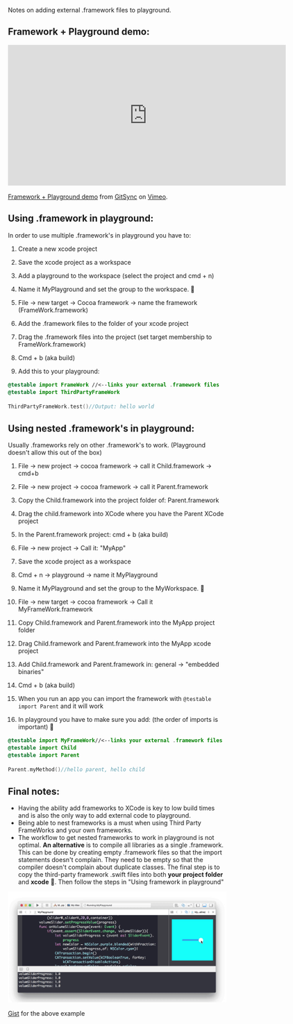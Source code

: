 Notes on adding external .framework files to playground. <!--more--> 

## Framework + Playground demo:  

<iframe src="https://player.vimeo.com/video/200063203" width="640" height="324" frameborder="0" webkitallowfullscreen mozallowfullscreen allowfullscreen></iframe>
<p><a href="https://vimeo.com/200063203">Framework + Playground demo</a> from <a href="https://vimeo.com/gitsync">GitSync</a> on <a href="https://vimeo.com">Vimeo</a>.</p>


## Using .framework in playground:

In order to use multiple .framework's in playground you have to: 

1. Create a new xcode project

2. Save the xcode project as a workspace

3. Add a playground to the workspace (select the project and cmd + n) 

4. Name it MyPlayground and set the group to the workspace. 🔑

5. File -> new target -> Cocoa framework -> name the framework (FrameWork.framework)

6. Add the .framework files to the folder of your xcode project

7. Drag the .framework files into the project (set target membership to FrameWork.framework)

8. Cmd + b (aka build)



8. Add this to your playground: 

```swift
@testable import FrameWork //<--links your external .framework files
@testable import ThirdPartyFrameWork

ThirdPartyFrameWork.test()//Output: hello world
```


## Using nested .framework's in playground:

Usually .frameworks rely on other .framework's to work. (Playground doesn't allow this out of the box)

1. File -> new project -> cocoa framework -> call it Child.framework -> cmd+b

2. File -> new project -> cocoa framework -> call it Parent.framework 

3. Copy the Child.framework into the project folder of: Parent.framework 

4. Drag the child.framework into XCode where you have the Parent XCode project

5. In the Parent.framework project: cmd + b (aka build)

6. File -> new project -> Call it: "MyApp"

7. Save the xcode project as a workspace

8. Cmd + n -> playground -> name it MyPlayground

9. Name it MyPlayground and set the group to the MyWorkspace. 🔑

10. File -> new target -> cocoa framework -> Call it MyFrameWork.framework   

11. Copy Child.framework and Parent.framework into the MyApp project folder

12. Drag Child.framework and Parent.framework into the MyApp xcode project

13. Add Child.framework and Parent.framework in: general -> "embedded binaries" 

14. Cmd + b (aka build)

15. When you run an app you can import the framework with ``@testable import Parent`` and it will work 

16. In playground you have to make sure you add: (the order of imports is important) 🔑

```swift
@testable import MyFrameWork//<--links your external .framework files
@testable import Child
@testable import Parent

Parent.myMethod()//hello parent, hello child
```

## Final notes:

- Having the ability add frameworks to XCode is key to low build times and is also the only way to add external code to playground.  
- Being able to nest frameworks is a must when using Third Party FrameWorks and your own frameworks. 
- The workflow to get nested frameworks to work in playground is not optimal. **An alternative** is to compile all libraries as a single .framework. This can be done by creating empty .framework files so that the import statements doesn't complain. They need to be empty so that the compiler doesn't complain about duplicate classes. The final step is to copy the third-party framework .swift files into both **your project folder** and **xcode** 🔑. Then follow the steps in "Using framework in playground"

<img width="530" alt="img" src="https://raw.githubusercontent.com/stylekit/img/master/PlaygroundFrameworkLoop_20FPS_half_size.mp4.gif">  

[Gist](https://gist.github.com/eonist/0aa86f28aaec7f94729f3cbfdab83636) for the above example